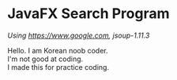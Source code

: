 # JavaFX Search Program  
_Using https://www.google.com, jsoup-1.11.3_

Hello. I am Korean noob coder.  
I'm not good at coding.  
I made this for practice coding.  

